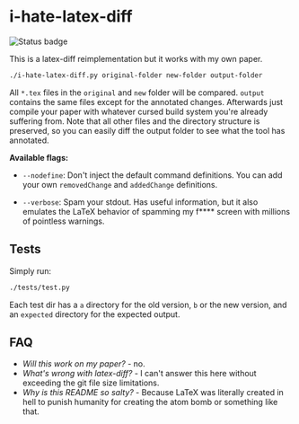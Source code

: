 # i-hate-latex-diff

![Status badge](https://github.com/Teemperor/i-hate-latex-diff/actions/workflows/python-app.yml/badge.svg)

This is a latex-diff reimplementation but it works with my own paper.

```bash
./i-hate-latex-diff.py original-folder new-folder output-folder
```

All `*.tex` files in the `original` and `new` folder will be compared.
`output` contains the same files except for the annotated changes.
Afterwards just compile your paper with whatever cursed build system you're
already suffering from.
Note that all other files and the directory structure is preserved, so you can
easily diff the output folder to see what the tool has annotated.

**Available flags:**

* `--nodefine`: Don't inject the default command definitions. You can add your
own `removedChange` and `addedChange` definitions.

* `--verbose`: Spam your stdout. Has useful information, but it also emulates
the LaTeX behavior of spamming my f**** screen with millions of pointless
warnings.

## Tests

Simply run:

```bash
./tests/test.py
```

Each test dir has a `a` directory for the old version, `b` or the new version,
and an `expected` directory for the expected output.

## FAQ

* *Will this work on my paper?* - no.
* *What's wrong with latex-diff?* - I can't answer this here without exceeding
the git file size limitations.
* *Why is this README so salty?* - Because LaTeX was literally created in hell
to punish humanity for creating the atom bomb or something like that.